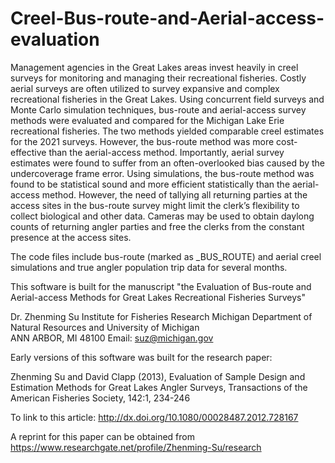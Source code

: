 # Creel-Bus-route-and-Aerial-access-evaluation
Management agencies in the Great Lakes areas invest heavily in creel surveys for monitoring and managing their recreational fisheries. Costly aerial surveys are often utilized to survey expansive and complex recreational fisheries in the Great Lakes. Using concurrent field surveys and Monte Carlo simulation techniques, bus-route and aerial-access survey methods were evaluated and compared for the Michigan Lake Erie recreational fisheries. The two methods yielded comparable creel estimates for the 2021 surveys. However, the bus-route method was more cost-effective than the aerial-access method. Importantly, aerial survey estimates were found to suffer from an often-overlooked bias caused by the undercoverage frame error. Using simulations, the bus-route method was found to be statistical sound and more efficient statistically than the aerial-access method. However, the need of tallying all returning parties at the access sites in the bus-route survey might limit the clerk’s flexibility to collect biological and other data. Cameras may be used to obtain daylong counts of returning angler parties and free the clerks from the constant presence at the access sites.

The code files include bus-route (marked as _BUS_ROUTE) and aerial creel simulations and true angler population trip data for several months.

This software is built for the manuscript "the Evaluation of Bus-route and Aerial-access Methods for Great Lakes Recreational Fisheries Surveys"

 Dr. Zhenming Su
 Institute for Fisheries Research 
 Michigan Department of Natural Resources 
      and University of Michigan  
 ANN ARBOR, MI 48100
 Email: suz@michigan.gov

 Early versions of this software was built for the research paper:
 
 Zhenming Su and David Clapp (2013), Evaluation of Sample Design and Estimation Methods for Great Lakes
   Angler Surveys, Transactions of the American Fisheries Society, 142:1, 234-246
   
 To link to this article: http://dx.doi.org/10.1080/00028487.2012.728167
 
 A reprint for this paper can be obtained from https://www.researchgate.net/profile/Zhenming-Su/research
